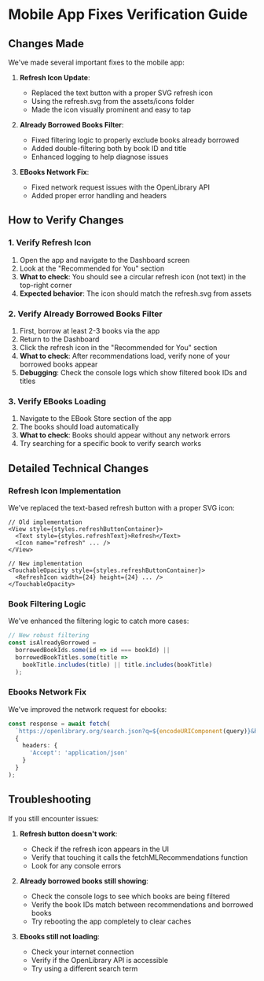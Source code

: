 # Mobile App Fixes Verification Guide

## Changes Made

We've made several important fixes to the mobile app:

1. **Refresh Icon Update**:
   - Replaced the text button with a proper SVG refresh icon
   - Using the refresh.svg from the assets/icons folder
   - Made the icon visually prominent and easy to tap

2. **Already Borrowed Books Filter**:
   - Fixed filtering logic to properly exclude books already borrowed
   - Added double-filtering both by book ID and title
   - Enhanced logging to help diagnose issues

3. **EBooks Network Fix**:
   - Fixed network request issues with the OpenLibrary API
   - Added proper error handling and headers

## How to Verify Changes

### 1. Verify Refresh Icon

1. Open the app and navigate to the Dashboard screen
2. Look at the "Recommended for You" section
3. **What to check**: You should see a circular refresh icon (not text) in the top-right corner
4. **Expected behavior**: The icon should match the refresh.svg from assets

### 2. Verify Already Borrowed Books Filter

1. First, borrow at least 2-3 books via the app
2. Return to the Dashboard
3. Click the refresh icon in the "Recommended for You" section
4. **What to check**: After recommendations load, verify none of your borrowed books appear
5. **Debugging**: Check the console logs which show filtered book IDs and titles

### 3. Verify EBooks Loading

1. Navigate to the EBook Store section of the app
2. The books should load automatically
3. **What to check**: Books should appear without any network errors
4. Try searching for a specific book to verify search works

## Detailed Technical Changes

### Refresh Icon Implementation

We've replaced the text-based refresh button with a proper SVG icon:

```tsx
// Old implementation
<View style={styles.refreshButtonContainer}>
  <Text style={styles.refreshText}>Refresh</Text>
  <Icon name="refresh" ... />
</View>

// New implementation
<TouchableOpacity style={styles.refreshButtonContainer}>
  <RefreshIcon width={24} height={24} ... />
</TouchableOpacity>
```

### Book Filtering Logic

We've enhanced the filtering logic to catch more cases:

```typescript
// New robust filtering
const isAlreadyBorrowed = 
  borrowedBookIds.some(id => id === bookId) || 
  borrowedBookTitles.some(title => 
    bookTitle.includes(title) || title.includes(bookTitle)
  );
```

### Ebooks Network Fix

We've improved the network request for ebooks:

```typescript
const response = await fetch(
  `https://openlibrary.org/search.json?q=${encodeURIComponent(query)}&has_fulltext=true&limit=20`,
  {
    headers: {
      'Accept': 'application/json'
    }
  }
);
```

## Troubleshooting

If you still encounter issues:

1. **Refresh button doesn't work**:
   - Check if the refresh icon appears in the UI
   - Verify that touching it calls the fetchMLRecommendations function
   - Look for any console errors

2. **Already borrowed books still showing**:
   - Check the console logs to see which books are being filtered
   - Verify the book IDs match between recommendations and borrowed books
   - Try rebooting the app completely to clear caches

3. **Ebooks still not loading**:
   - Check your internet connection
   - Verify if the OpenLibrary API is accessible
   - Try using a different search term
